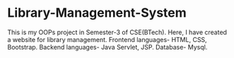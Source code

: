 # Library-Management-System
This is my OOPs project in Semester-3 of CSE(BTech).
Here, I have created a website for library management. 
Frontend languages- HTML, CSS, Bootstrap.
Backend languages- Java Servlet, JSP.
Database- Mysql.
